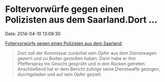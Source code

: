 Foltervorwürfe gegen einen Polizisten aus dem Saarland.Dort \...
================================================================

Date: 2014-04-10 13:09:30

[Foltervorwürfe gegen einen Polizisten aus dem
Saarland](http://www.sr-online.de/sronline/nachrichten/panorama/misshandlung_folterverdacht_polizei_saarland100.html).

> Dort soll der Kommissar zunächst sein Opfer aus dem Dienstwagen
> gezerrt und zu Boden gestoßen haben. Dann habe er ihm Pfefferspray ins
> Gesicht gesprüht und in den Rücken getreten. Anschließend hat er dem
> Bericht zufolge seine Dienstwaffe gezogen, durchgeladen und auf sein
> Opfer gezielt.
